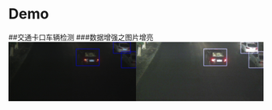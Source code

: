 # Demo
##交通卡口车辆检测
###数据增强之图片增亮
![image](https://github.com/littleFF7/Demo/blob/master/data/%E6%95%B0%E6%8D%AE%E5%A2%9E%E5%BC%BA%E4%B9%8B%E5%9B%BE%E7%89%87%E5%A2%9E%E4%BA%AE.jpg)
